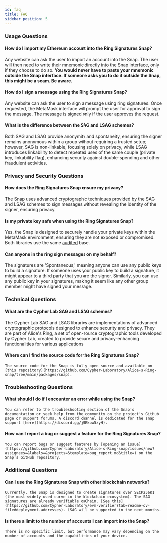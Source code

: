 ```yaml
---
id: faq
title: FAQ
sidebar_position: 5
---
```


### Usage Questions

#### How do I import my Ethereum account into the Ring Signatures Snap?
   Any website can ask the user to import an account into the Snap. The user will then need to write their mnemonic directly into the Snap interface, only if they choose to do so. **You would never have to paste your mnemonic outside the Snap interface. If someone asks you to do it outside the Snap, this might be a scam. Be aware.**

#### How do I sign a message using the Ring Signatures Snap?
   Any website can ask the user to sign a message using ring signatures. Once requested, the MetaMask interface will prompt the user for approval to sign the message. The message is signed only if the user approves the request.

#### What is the difference between the SAG and LSAG schemes?
   Both SAG and LSAG provide anonymity and spontaneity, ensuring the signer remains anonymous within a group without requiring a trusted setup; however, SAG is non-linkable, focusing solely on privacy, while LSAG introduces linkability to detect repeated uses of the same couple (private key, linkability flag), enhancing security against double-spending and other fraudulent activities.

### Privacy and Security Questions

#### How does the Ring Signatures Snap ensure my privacy?
   The Snap uses advanced cryptographic techniques provided by the SAG and LSAG schemes to sign messages without revealing the identity of the signer, ensuring privacy.

#### Is my private key safe when using the Ring Signatures Snap?
   Yes, the Snap is designed to securely handle your private keys within the MetaMask environment, ensuring they are not exposed or compromised. Both libraries use the same [audited](https://github.com/Cypher-Laboratory/Alice-s-Ring/blob/main/AUDIT_REPORT.pdf) base.

#### Can anyone in the ring sign messages on my behalf?
   The signatures are 'Spontaneous,' meaning anyone can use any public keys to build a signature. If someone uses your public key to build a signature, it might appear to a third party that you are the signer. Similarly, you can use any public key in your signatures, making it seem like any other group member might have signed your message.

### Technical Questions

#### What are the Cypher Lab SAG and LSAG schemes?
   The Cypher Lab SAG and LSAG libraries are implementations of advanced cryptographic protocols designed to enhance security and privacy. They are part of Alice's Ring, a set of open-source cryptographic tools developed by Cypher Lab, created to provide secure and privacy-enhancing functionalities for various applications.

#### Where can I find the source code for the Ring Signatures Snap?
    The source code for the Snap is fully open source and available on [this repository](https://github.com/Cypher-Laboratory/Alice-s-Ring-snap/tree/main/packages/snap).

### Troubleshooting Questions

#### What should I do if I encounter an error while using the Snap?
    You can refer to the troubleshooting section of the Snap’s documentation or seek help from the community on the project's GitHub page or support forums. A discord channel is dedicated for the snap support [here](https://discord.gg/jUEkpw5zyH).

#### How can I report a bug or suggest a feature for the Ring Signatures Snap?
    You can report bugs or suggest features by [opening an issue](https://github.com/Cypher-Laboratory/Alice-s-Ring-snap/issues/new?assignees=&labels=&projects=&template=bug_report.md&title=) on the Snap’s GitHub repository.

### Additional Questions

#### Can I use the Ring Signatures Snap with other blockchain networks?
    Currently, the Snap is designed to create signatures over SECP256K1 (the most widely used curve in the blockchain ecosystem). The SAG signatures are already verifiable onChain. [See this](https://github.com/Cypher-Laboratory/evm-verifier?tab=readme-ov-file#deployment-addresses). LSAG will be supported in the next months.

#### Is there a limit to the number of accounts I can import into the Snap?
    There is no specific limit, but performance may vary depending on the number of accounts and the capabilities of your device.
